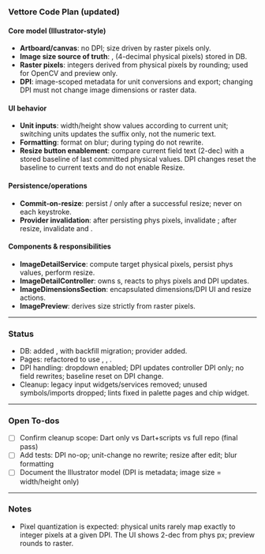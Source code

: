 ### Vettore Code Plan (updated)

#### Core model (Illustrator-style)
- **Artboard/canvas**: no DPI; size driven by raster pixels only.
- **Image size source of truth**: ,  (4-decimal physical pixels) stored in DB.
- **Raster pixels**: integers derived from physical pixels by rounding; used for OpenCV and preview only.
- **DPI**: image-scoped metadata for unit conversions and export; changing DPI must not change image dimensions or raster data.

#### UI behavior
- **Unit inputs**: width/height show values according to current unit; switching units updates the suffix only, not the numeric text.
- **Formatting**: format on blur; during typing do not rewrite.
- **Resize button enablement**: compare current field text (2-dec) with a stored baseline of last committed physical values. DPI changes reset the baseline to current texts and do not enable Resize.

#### Persistence/operations
- **Commit-on-resize**: persist / only after a successful resize; never on each keystroke.
- **Provider invalidation**: after persisting phys pixels, invalidate ; after resize, invalidate  and .

#### Components & responsibilities
- **ImageDetailService**: compute target physical pixels, persist phys values, perform resize.
- **ImageDetailController**: owns s, reacts to phys pixels and DPI updates.
- **ImageDimensionsSection**: encapsulated dimensions/DPI UI and resize actions.
- **ImagePreview**: derives size strictly from raster pixels.

---

### Status
- DB: added ,  with backfill migration; provider  added.
- Pages:  refactored to use , , .
- DPI handling: dropdown enabled; DPI updates controller DPI only; no field rewrites; baseline reset on DPI change.
- Cleanup: legacy input widgets/services removed; unused symbols/imports dropped; lints fixed in palette pages and chip widget.

---

### Open To-dos
- [ ] Confirm cleanup scope: Dart only vs Dart+scripts vs full repo (final pass)
- [ ] Add tests: DPI no-op; unit-change no rewrite; resize after edit; blur formatting
- [ ] Document the Illustrator model (DPI is metadata; image size = width/height only)

---

### Notes
- Pixel quantization is expected: physical units rarely map exactly to integer pixels at a given DPI. The UI shows 2-dec from phys px; preview rounds to raster.
